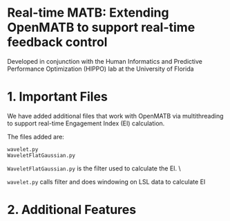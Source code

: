 # Real-time MATB: Extending OpenMATB to support real-time feedback control

Developed in conjunction with the Human Informatics and Predictive Performance Optimization (HIPPO) lab at the University of Florida

# 1. Important Files

We have added additional files that work with OpenMATB via multithreading to support real-time Engagement Index (EI) calculation.

The files added are:
```
wavelet.py
WaveletFlatGaussian.py
```
 
```WaveletFlatGaussian.py``` is the filter used to calculate the EI. \

```wavelet.py``` calls filter and does windowing on LSL data to calculate EI

# 2. Additional Features

